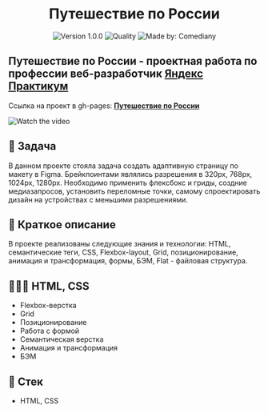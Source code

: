<h1 align="center">
    Путешествие по России
</h1>
<p align="center">
    <img alt="Version 1.0.0" src="https://img.shields.io/badge/version-1.0.0-blue" />
    <img alt="Quality" src="https://img.shields.io/badge/status-release-orange.svg" >
    <img alt="Made by: Comediany" src="https://img.shields.io/badge/made%20by-Comediant24-blue" />
</p>

## Путешествие по России - проектная работа по профессии веб-разработчик [Яндекс Практикум](https://praktikum.yandex.ru 'Яндекс Практикум')

Ссылка на проект в gh-pages: **[Путешествие по России](https://comediant24.github.io/russian-travel/)**

![Watch the video](./public/preview.gif)

## 📖 Задача

В данном проекте стояла задача создать адаптивную страницу по макету в Figma.
Брейкпоинтами являлись разрешения в 320px, 768px, 1024px, 1280px.
Необходимо применить флексбокс и гриды, создние медиазапросов, установить переломные точки, самому спроектировать дизайн на устройствах с меньшими разрешениями.

## 📃 Краткое описание

В проекте реализованы следующие знания и технологии: HTML, семантические теги, CSS, Flexbox-layout, Grid, позиционирование, анимация и трансформация, формы, БЭМ, Flat - файловая структура.

## 👨🏻‍💻 HTML, CSS

- Flexbox-верстка
- Grid
- Позиционирование
- Работа с формой
- Семантическая верстка
- Анимация и трансформация
- БЭМ

## 📃 Стек

- HTML, CSS
